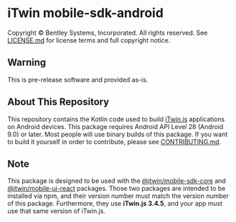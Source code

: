 # iTwin mobile-sdk-android

Copyright © Bentley Systems, Incorporated. All rights reserved. See [LICENSE.md](./LICENSE.md) for license terms and full copyright notice.

## Warning

This is pre-release software and provided as-is.

## About This Repository

This repository contains the Kotlin code used to build [iTwin.js](http://www.itwinjs.org) applications on Android devices. This package requires Android API Level 28 (Android 9.0) or later. Most people will use binary builds of this package. If you want to build it yourself in order to contribute, please see [CONTRIBUTING.md](./CONTRIBUTING.md).

## Note
This package is designed to be used with the [@itwin/mobile-sdk-core](https://github.com/iTwin/mobile-sdk-core) and [@itwin/mobile-ui-react](https://github.com/iTwin/mobile-ui-react) packages. Those two packages are intended to be installed via npm, and their version number must match the version number of this package. Furthermore, they use __iTwin.js 3.4.5__, and your app must use that same version of iTwin.js.
